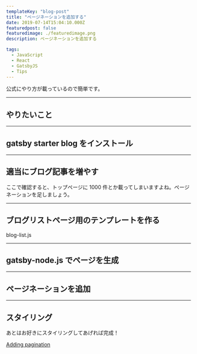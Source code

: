 ```yaml
---
templateKey: "blog-post"
title: "ページネーションを追加する"
date: 2019-07-14T15:04:10.000Z
featuredpost: false
featuredimage: ./featuredimage.png
description: ページネーションを追加する

tags:
  - JavaScript
  - React
  - GatsbyJS
  - Tips
---
```


公式にやり方が載っているので簡単です。

---

## やりたいこと

---

## gatsby starter blog をインストール

---

## 適当にブログ記事を増やす

ここで確認すると、トップページに 1000 件とか載ってしまいますよね。ページネーションを足しましょう。

---

## ブログリストページ用のテンプレートを作る

blog-list.js

---

## gatsby-node.js でページを生成

---

## ページネーションを追加

---

## スタイリング

あとはお好きにスタイリングしてあげれば完成！

[Adding pagination](https://www.gatsbyjs.org/docs/adding-pagination/)
